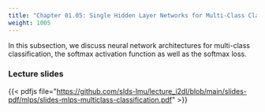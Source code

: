 ```yaml
---
title: "Chapter 01.05: Single Hidden Layer Networks for Multi-Class Classification"
weight: 1005
---
```

In this subsection, we discuss neural network architectures for multi-class classification, the softmax activation function as well as the softmax loss.

<!--more-->
### Lecture slides

{{< pdfjs file="https://github.com/slds-lmu/lecture_i2dl/blob/main/slides-pdf/mlps/slides-mlps-multiclass-classification.pdf" >}}

